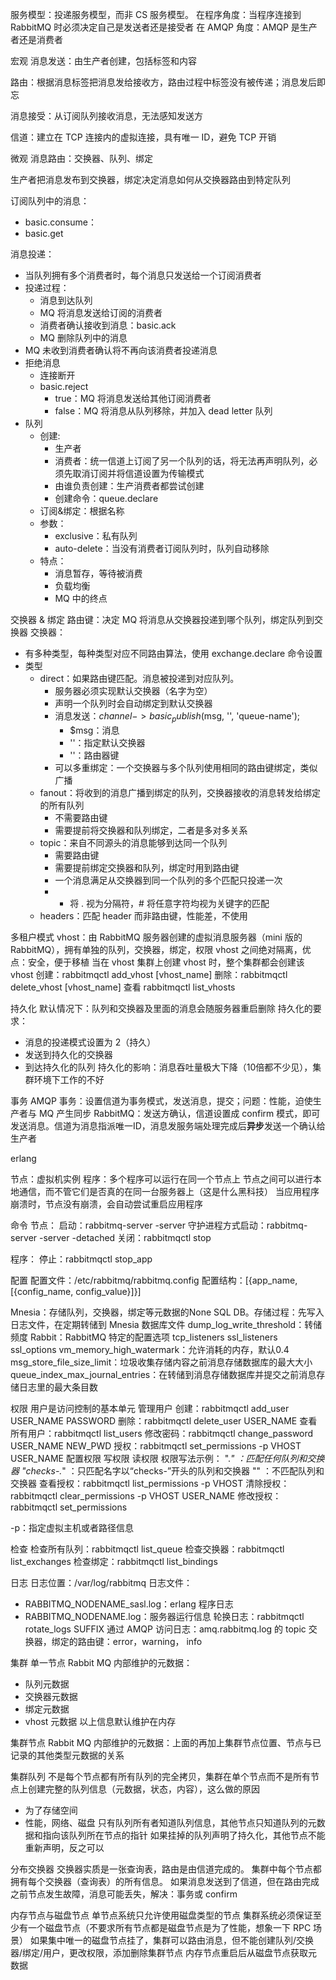 服务模型：投递服务模型，而非 CS 服务模型。
  在程序角度：当程序连接到 RabbitMQ 时必须决定自己是发送者还是接受者
  在 AMQP 角度：AMQP 是生产者还是消费者
  
宏观
消息发送：由生产者创建，包括标签和内容

路由：根据消息标签把消息发给接收方，路由过程中标签没有被传递；消息发后即忘

消息接受：从订阅队列接收消息，无法感知发送方

信道：建立在 TCP 连接内的虚拟连接，具有唯一 ID，避免 TCP 开销



微观
消息路由：交换器、队列、绑定

生产者把消息发布到交换器，绑定决定消息如何从交换器路由到特定队列

订阅队列中的消息：
  - basic.consume：
  - basic.get
  
消息投递：
  - 当队列拥有多个消费者时，每个消息只发送给一个订阅消费者
  - 投递过程：
    - 消息到达队列
    - MQ 将消息发送给订阅的消费者
    - 消费者确认接收到消息：basic.ack
    - MQ 删除队列中的消息
  - MQ 未收到消费者确认将不再向该消费者投递消息  
  - 拒绝消息
    - 连接断开
    - basic.reject
      - true：MQ 将消息发送给其他订阅消费者
      - false：MQ 将消息从队列移除，并加入 dead letter 队列
- 队列
  - 创建:
    - 生产者
    - 消费者：统一信道上订阅了另一个队列的话，将无法再声明队列，必须先取消订阅并将信道设置为传输模式
    - 由谁负责创建：生产消费者都尝试创建
    - 创建命令：queue.declare
  - 订阅&绑定：根据名称
  - 参数：
    - exclusive：私有队列
    - auto-delete：当没有消费者订阅队列时，队列自动移除
  - 特点：
    - 消息暂存，等待被消费
    - 负载均衡
    - MQ 中的终点
    
交换器 & 绑定
路由键：决定 MQ 将消息从交换器投递到哪个队列，绑定队列到交换器
交换器：
  - 有多种类型，每种类型对应不同路由算法，使用 exchange.declare 命令设置
  - 类型
    - direct：如果路由键匹配。消息被投递到对应队列。
      - 服务器必须实现默认交换器（名字为空）
      - 声明一个队列时会自动绑定到默认交换器
      - 消息发送：$channel->basic_publish($msg, '', 'queue-name');
        - $msg：消息
        - ''：指定默认交换器
        - ''：路由器键
      - 可以多重绑定：一个交换器与多个队列使用相同的路由键绑定，类似广播
    - fanout：将收到的消息广播到绑定的队列，交换器接收的消息转发给绑定的所有队列
      - 不需要路由键
      - 需要提前将交换器和队列绑定，二者是多对多关系
    - topic：来自不同源头的消息能够到达同一个队列
      - 需要路由键
      - 需要提前绑定交换器和队列，绑定时用到路由键
      - 一个消息满足从交换器到同一个队列的多个匹配只投递一次
      - * 将 . 视为分隔符，# 将任意字符均视为关键字的匹配
    - headers：匹配 header 而非路由键，性能差，不使用
    
多租户模式
vhost：由 RabbitMQ 服务器创建的虚拟消息服务器（mini 版的 RabbitMQ），拥有单独的队列，交换器，绑定，权限
vhost 之间绝对隔离，优点：安全，便于移植
当在 vhost 集群上创建 vhost 时，整个集群都会创建该 vhost
创建：rabbitmqctl add_vhost [vhost_name]
删除：rabbitmqctl delete_vhost [vhost_name]
查看 rabbitmqctl list_vhosts

持久化
默认情况下：队列和交换器及里面的消息会随服务器重启删除
持久化的要求：
- 消息的投递模式设置为 2（持久）
- 发送到持久化的交换器
- 到达持久化的队列
持久化的影响：消息吞吐量极大下降（10倍都不少见），集群环境下工作的不好

事务
AMQP 事务：设置信道为事务模式，发送消息，提交；问题：性能，迫使生产者与 MQ 产生同步
RabbitMQ：发送方确认，信道设置成 confirm 模式，即可发送消息。信道为消息指派唯一ID，消息发服务端处理完成后**异步**发送一个确认给生产者


erlang

节点：虚拟机实例
程序：多个程序可以运行在同一个节点上
节点之间可以进行本地通信，而不管它们是否真的在同一台服务器上（这是什么黑科技）
当应用程序崩溃时，节点没有崩溃，会自动尝试重启应用程序

命令
节点：
启动：rabbitmq-server -server 
守护进程方式启动：rabbitmq-server -server -detached
关闭：rabbitmqctl stop

程序：
停止：rabbitmqctl stop_app

配置
配置文件：/etc/rabbitmq/rabbitmq.config
配置结构：[{app_name,[{config_name, config_value}]}]

Mnesia：存储队列，交换器，绑定等元数据的None SQL DB。存储过程：先写入日志文件，在定期转储到 Mnesia 数据库文件
  dump_log_write_threshold：转储频度
Rabbit：RabbitMQ 特定的配置选项
  tcp_listeners
  ssl_listeners
  ssl_options
  vm_memory_high_watermark：允许消耗的内存，默认0.4
  msg_store_file_size_limit：垃圾收集存储内容之前消息存储数据库的最大大小
  queue_index_max_journal_entries：在转储到消息存储数据库并提交之前消息存储日志里的最大条目数
  
权限
用户是访问控制的基本单元
管理用户
创建：rabbitmqctl add_user USER_NAME PASSWORD
删除：rabbitmqctl delete_user USER_NAME
查看所有用户：rabbitmqctl list_users
修改密码：rabbitmqctl change_password USER_NAME NEW_PWD
授权：rabbitmqctl set_permissions -p VHOST USER_NAME 配置权限 写权限 读权限
  权限写法示例：
    ".*" ：匹配任何队列和交换器
    "checks-.*" ：只匹配名字以“checks-”开头的队列和交换器
    "" ：不匹配队列和交换器
查看授权：rabbitmqctl list_permissions -p VHOST
清除授权：rabbitmqctl clear_permissions -p VHOST USER_NAME
修改授权：rabbitmqctl set_permissions

-p：指定虚拟主机或者路径信息

检查
检查所有队列：rabbitmqctl list_queue
检查交换器：rabbitmqctl list_exchanges
检查绑定：rabbitmqctl list_bindings

日志
日志位置：/var/log/rabbitmq
日志文件：
  - RABBITMQ_NODENAME_sasl.log：erlang 程序日志
  - RABBITMQ_NODENAME.log：服务器运行信息
轮换日志：rabbitmqctl rotate_logs SUFFIX
通过 AMQP 访问日志：amq.rabbitmq.log 的 topic 交换器，绑定的路由键：error，warning， info

集群
单一节点 Rabbit MQ 内部维护的元数据：
- 队列元数据
- 交换器元数据
- 绑定元数据
- vhost 元数据
以上信息默认维护在内存

集群节点 Rabbit MQ 内部维护的元数据：上面的再加上集群节点位置、节点与已记录的其他类型元数据的关系

集群队列
不是每个节点都有所有队列的完全拷贝，集群在单个节点而不是所有节点上创建完整的队列信息（元数据，状态，内容），这么做的原因
  - 为了存储空间
  - 性能，网络、磁盘
只有队列所有者知道队列信息，其他节点只知道队列的元数据和指向该队列所在节点的指针
如果挂掉的队列声明了持久化，其他节点不能重新声明，反之可以

分布交换器
交换器实质是一张查询表，路由是由信道完成的。
集群中每个节点都拥有每个交换器（查询表）的所有信息。
如果消息发送到了信道，但在路由完成之前节点发生故障，消息可能丢失，解决：事务或 confirm

内存节点与磁盘节点
单节点系统只允许使用磁盘类型的节点
集群系统必须保证至少有一个磁盘节点（不要求所有节点都是磁盘节点是为了性能，想象一下 RPC 场景）
如果集中唯一的磁盘节点挂了，集群可以路由消息，但不能创建队列/交换器/绑定/用户，更改权限，添加删除集群节点
内存节点重启后从磁盘节点获取元数据